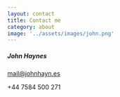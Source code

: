 ```yaml
---
layout: contact
title: Contact me
category: about
image: '../assets/images/john.png'
--- 
```



##### John Haynes
mail@johnhayn.es

+44 7584 500 271